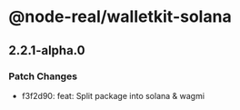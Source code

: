 # @node-real/walletkit-solana

## 2.2.1-alpha.0

### Patch Changes

- f3f2d90: feat: Split package into solana & wagmi
